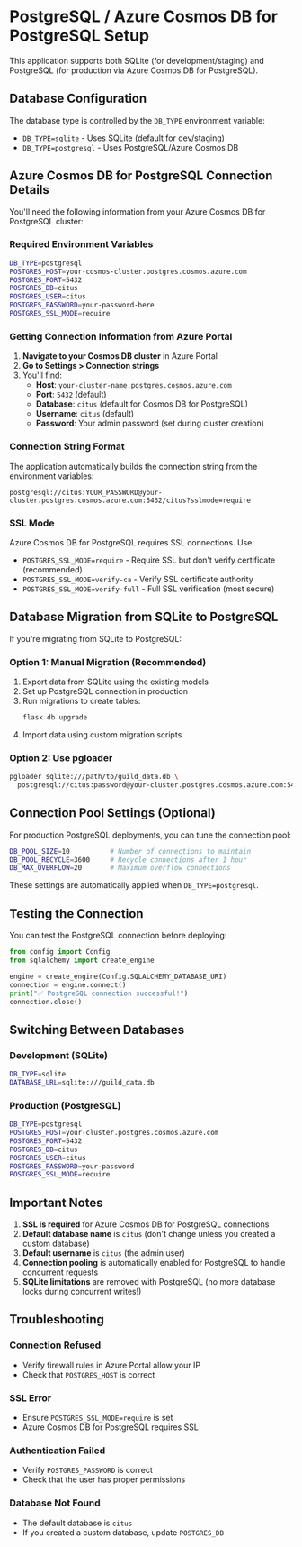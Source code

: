 # PostgreSQL / Azure Cosmos DB for PostgreSQL Setup

This application supports both SQLite (for development/staging) and PostgreSQL (for production via Azure Cosmos DB for PostgreSQL).

## Database Configuration

The database type is controlled by the `DB_TYPE` environment variable:
- `DB_TYPE=sqlite` - Uses SQLite (default for dev/staging)
- `DB_TYPE=postgresql` - Uses PostgreSQL/Azure Cosmos DB

## Azure Cosmos DB for PostgreSQL Connection Details

You'll need the following information from your Azure Cosmos DB for PostgreSQL cluster:

### Required Environment Variables

```bash
DB_TYPE=postgresql
POSTGRES_HOST=your-cosmos-cluster.postgres.cosmos.azure.com
POSTGRES_PORT=5432
POSTGRES_DB=citus
POSTGRES_USER=citus
POSTGRES_PASSWORD=your-password-here
POSTGRES_SSL_MODE=require
```

### Getting Connection Information from Azure Portal

1. **Navigate to your Cosmos DB cluster** in Azure Portal
2. **Go to Settings > Connection strings**
3. You'll find:
   - **Host**: `your-cluster-name.postgres.cosmos.azure.com`
   - **Port**: `5432` (default)
   - **Database**: `citus` (default for Cosmos DB for PostgreSQL)
   - **Username**: `citus` (default)
   - **Password**: Your admin password (set during cluster creation)

### Connection String Format

The application automatically builds the connection string from the environment variables:

```
postgresql://citus:YOUR_PASSWORD@your-cluster.postgres.cosmos.azure.com:5432/citus?sslmode=require
```

### SSL Mode

Azure Cosmos DB for PostgreSQL requires SSL connections. Use:
- `POSTGRES_SSL_MODE=require` - Require SSL but don't verify certificate (recommended)
- `POSTGRES_SSL_MODE=verify-ca` - Verify SSL certificate authority
- `POSTGRES_SSL_MODE=verify-full` - Full SSL verification (most secure)

## Database Migration from SQLite to PostgreSQL

If you're migrating from SQLite to PostgreSQL:

### Option 1: Manual Migration (Recommended)

1. Export data from SQLite using the existing models
2. Set up PostgreSQL connection in production
3. Run migrations to create tables:
   ```bash
   flask db upgrade
   ```
4. Import data using custom migration scripts

### Option 2: Use pgloader

```bash
pgloader sqlite:///path/to/guild_data.db \
  postgresql://citus:password@your-cluster.postgres.cosmos.azure.com:5432/citus
```

## Connection Pool Settings (Optional)

For production PostgreSQL deployments, you can tune the connection pool:

```bash
DB_POOL_SIZE=10          # Number of connections to maintain
DB_POOL_RECYCLE=3600     # Recycle connections after 1 hour
DB_MAX_OVERFLOW=20       # Maximum overflow connections
```

These settings are automatically applied when `DB_TYPE=postgresql`.

## Testing the Connection

You can test the PostgreSQL connection before deploying:

```python
from config import Config
from sqlalchemy import create_engine

engine = create_engine(Config.SQLALCHEMY_DATABASE_URI)
connection = engine.connect()
print("✅ PostgreSQL connection successful!")
connection.close()
```

## Switching Between Databases

### Development (SQLite)
```bash
DB_TYPE=sqlite
DATABASE_URL=sqlite:///guild_data.db
```

### Production (PostgreSQL)
```bash
DB_TYPE=postgresql
POSTGRES_HOST=your-cluster.postgres.cosmos.azure.com
POSTGRES_PORT=5432
POSTGRES_DB=citus
POSTGRES_USER=citus
POSTGRES_PASSWORD=your-password
POSTGRES_SSL_MODE=require
```

## Important Notes

1. **SSL is required** for Azure Cosmos DB for PostgreSQL connections
2. **Default database name** is `citus` (don't change unless you created a custom database)
3. **Default username** is `citus` (the admin user)
4. **Connection pooling** is automatically enabled for PostgreSQL to handle concurrent requests
5. **SQLite limitations** are removed with PostgreSQL (no more database locks during concurrent writes!)

## Troubleshooting

### Connection Refused
- Verify firewall rules in Azure Portal allow your IP
- Check that `POSTGRES_HOST` is correct

### SSL Error
- Ensure `POSTGRES_SSL_MODE=require` is set
- Azure Cosmos DB for PostgreSQL requires SSL

### Authentication Failed
- Verify `POSTGRES_PASSWORD` is correct
- Check that the user has proper permissions

### Database Not Found
- The default database is `citus`
- If you created a custom database, update `POSTGRES_DB`
